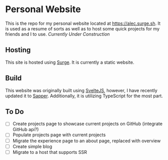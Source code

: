 # Personal Website

This is the repo for my personal website located at <https://alec.surge.sh>. It is used as a resume of sorts as well as to host some quick projects for my friends and I to use. 
*Currently Under Construction*

## Hosting

This site is hosted using [Surge](https://surge.sh). It is currently a static website.

## Build

This website was originally built using [SvelteJS](https://svelte.dev/), however, I have recently updated it to [Sapper](https://sapper.svelte.dev). Additionally, it is utilizing TypeScript for the most part.

## To Do
- [ ] Create projects page to showcase current projects on GitHub (integrate GitHub api?)
- [ ] Populate projects page with current projects
- [ ] Migrate the experience page to an about page, replaced with overview
- [ ] Create simple blog
- [ ] Migrate to a host that supports SSR
